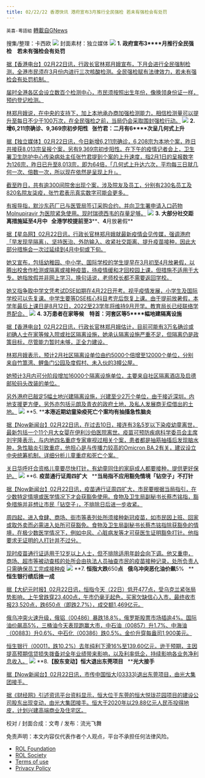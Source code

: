```yaml
---
title: 02/22/22 香港快讯 港府宣布3月推行全民强检 若未有强检会有处罚
---
```

`英喜-粵語組` [轉載自GNews](https://gnews.org/zh-hans/2049023/)

搜集/整理：卡西欧
![](https://assets.gnews.org/wp-content/uploads/2022/02/0222fenmian.jpg)
封面素材：独立媒体
![](https://assets.gnews.org/wp-content/uploads/2022/02/Screen-Shot-2022-02-22-at-10.34.23-AM.png)
**1. ****政府宣布****3****月推行全民强检　若未有强检会有处罚**

[据【香港电台】02月22日讯，行政长官林郑月娥宣布，下月会进行全民强制检测，全港市民须在3月份内进行三次核酸检测。全民强检赋有法律效力，若未有强检会有处罚机制。](https://news.rthk.hk/rthk/ch/component/k2/1635195-20220222.htm)

[届时全港各区会设立数百个检测中心，市民须按照出生年份，像换领身份证一样，预约登记检测。](https://news.rthk.hk/rthk/ch/component/k2/1635195-20220222.htm)

[林郑月娥说，在中央的支持下，加上本地承办商加强检测能力，相信检测量可以提升至每日不少于100万次，在全民强检之前，当局仍会采取围封强检行动。](https://news.rthk.hk/rthk/ch/component/k2/1635195-20220222.htm)
![](https://assets.gnews.org/wp-content/uploads/2022/02/Screen-Shot-2022-02-22-at-10.34.34-AM.png)
**2. ****增****6,211****宗确诊、****9,369****宗初步阳性****   ****张竹君：二月有****6****次呈几何式上升**

[据【独立媒体】02月22日讯，今日新增6,211宗确诊，6,208宗为本地个案，昨日共接获8,013宗呈报个案，另有9,369宗初步阳性。在下午的疫情记者会上，卫生署卫生防护中心传染病处主任张竹君提到个案的上升速度，指2月1日的呈报数字为126宗，昨日已升至8,013宗，即为64倍，「几何式上升达六次，平均每三日就几何一次、倍数一次，所以现在依然是呈现上升」。](https://www.inmediahk.net/node/政經/增6211宗確診、9369宗初步陽性-張竹君：二月幾何式上升咗六次)

[截至昨日，共有逾300间院舍出现个案，涉及院友及员工，分别有230名员工及820名院友柒疫，张竹君表示真实数字可能会更多。](https://www.inmediahk.net/node/政經/增6211宗確診、9369宗初步陽性-張竹君：二月幾何式上升咗六次)

[有报导指，默沙东药厂已与医管局签订采购合约，并向卫生署申请入口药物 Molnupiravir 为医院紧急使用。现时瑞德西韦的存量足够。](https://www.inmediahk.net/node/政經/增6211宗確診、9369宗初步陽性-張竹君：二月幾何式上升咗六次)
![](https://assets.gnews.org/wp-content/uploads/2022/02/Screen-Shot-2022-02-22-at-10.34.43-AM.png)
**3. ****大部分社交距离措施延至****4****月中****   ****全港学校提前至****3****、****4****月放暑假**

[据【星岛网】02月22日讯，行政长官林郑月娥就最新疫情会见传媒，强调港府「早发现早隔离」、坚持医治、外防输入、收紧社交距离、提升疫苗接种，因此大部分措施会一次过延续到4月中旬或下旬。](https://std.stheadline.com/realtime/article/1811389/即時-港聞-疫情消息-大部分社交距離措施延至4月中-全港學校提前至3-4月放暑假)

[她又宣布，包括幼稚园、中小学、国际学校的学生提早在3月初至4月放暑假，以腾出校舍作检测或隔离或接种疫苗，待疫情缓和才回校园上课，但措施不适用于大专。她指放假并非网上学习，换句话说，老师校长都不需要返回学校。](https://std.stheadline.com/realtime/article/1811389/即時-港聞-疫情消息-大部分社交距離措施延至4月中-全港學校提前至3-4月放暑假)

[她又指争取中学文凭考试DSE如期在4月22日开考。视乎疫情发展，小学生及国际学校可以先复课。中学生要等DSE核心科目考完后恢复上课。由于提前放暑假，本学年最后上课日是8月12日，2022至23学年将维持9月开学。教育局长已经联络学界配合。](https://std.stheadline.com/realtime/article/1811389/即時-港聞-疫情消息-大部分社交距離措施延至4月中-全港學校提前至3-4月放暑假)
![](https://assets.gnews.org/wp-content/uploads/2022/02/Screen-Shot-2022-02-22-at-10.34.51-AM.png)
**4. 3****万患者在家等候　特首：河套区等****5****幅地建隔离设施**

[据【香港电台】02月22日讯，行政长官林郑月娥估计，目前可能有3万名确诊或初确人士在家等候入院或社区隔离设施，她承认隔离设施严重不足，但隔离仍是政策目标，尽管能力暂时未够，正全力建设。](https://news.rthk.hk/rthk/ch/component/k2/1635214-20220222.htm)

[林郑月娥表示，预计2月社区隔离设单位由约5000个倍增至12000个单位，分别来自竹篙湾、鲤鱼门公园及度假村、未入伙的3幢公屋。](https://news.rthk.hk/rthk/ch/component/k2/1635214-20220222.htm)

[她预计3月内可分阶段增加16000个隔离设施单位，主要来自社区隔离酒店及启德邮轮码头改装的单位。](https://news.rthk.hk/rthk/ch/component/k2/1635214-20220222.htm)

[另外港府已敲定5幅土地兴建隔离设施，兴建至少2万个单位，由于接近深圳，内地支援更方便，另外亦包括元朗及青衣的政府土地，及私人发展商无偿借出的土地。](https://news.rthk.hk/rthk/ch/component/k2/1635214-20220222.htm)
![](https://assets.gnews.org/wp-content/uploads/2022/02/Screen-Shot-2022-02-22-at-10.35.02-AM.png)
**5. ****本港近期幼童染疫死亡个案均有抽搐急性脑炎**

[据【Now新闻台】02月22日讯，在过去10日，接连有3名5岁以下染疫幼童离世，最新包括一个11个月大女婴在伊利沙伯医院离世。疫苗可预防疾病科学委员会主席刘宇隆表示，与内地四名重症专家审视过相关个案，患者都是抽筋抽搐后发现脑水肿，急性脑炎引致重症，他担心是与传播力较高的Omicron BA.2有关，建议设立中央统筹机制，详细分析儿童重症和死亡个案。](https://news.now.com/home/local/player?newsId=467357)

[关日华呼吁合资格儿童要尽快打针，有幼童同住的家庭成人都要接种，提供更好保护。](https://news.now.com/home/local/player?newsId=467357)
![](https://assets.gnews.org/wp-content/uploads/2022/02/Screen-Shot-2022-02-22-at-10.35.11-AM.png)
**6. ****疫苗通行证周四扩大****   ****当局指不应用豁免情境「钻空子」不打针**

[据【Now新闻台】02月22日讯，疫苗通行证周四扩大，市民要根据当局指引，在少数特定情境或医学情况下才会获豁免使用。食物及卫生局副秘书长蔡杰铭指，豁免措施并非想让市民「钻空子」，不排除日后进一步收紧。](https://news.now.com/home/local/player?newsId=467330)

[周四起，进入食肆、商场、街市等表列处所须接种新冠疫苗，如市民因上班、回家或取外卖而必需进入处所可获豁免。食物及卫生局副秘书长蔡杰铭指除获豁免的情境，在极少数医学情况下，例如中风、心脏病发等才可获医生证明豁免打针。他指要求无证明的人打针并不过分。](https://news.now.com/home/local/player?newsId=467330)

[现时疫苗通行证适用于12岁以上人士，但不排除适用年龄会向下调。他又重申，商场、超市等被动查核的处所会由执法人员抽查市民的疫苗接种记录，处所负责人只需确保员工完成接种疫](https://news.now.com/home/local/player?newsId=467330)
![](https://assets.gnews.org/wp-content/uploads/2022/02/Screen-Shot-2022-02-22-at-10.35.21-AM.png)
**7. ****恒指大跌****650****点****   ****俄乌冲突恶化油价飙****5%   ****恒生银行绩后挫一成**

[据【大纪元时报】02月22日讯，恒指今天（22日）低开477点，受乌克兰紧张局势影响，上午曾跌穿23,400点，午市仍毫无起色，买家欠缺信心入市，最终收市报23,520点，跌650点（即跌2.7%），成交额1,469亿元。](https://hk.epochtimes.com/news/2022-02-22/24008411)

[俄乌冲突火速升级，俄铝（00486）暴跌18.8%，俄罗斯股票市场插逾4%。国际油价飙高5%，三桶油今天表现跑赢大市，中石油（00857）升1.7%、中海油（00883）升0.6%、中石化（00386）跌0.5%。金价升穿每盎司1,900美元。](https://hk.epochtimes.com/news/2022-02-22/24008411)

[恒生银行（00011，跌10.2%）去年纯利下滑16%至139.60亿元，逊于预期，主因提高预期信贷损失拨备对全年业绩带来影响，以及利率低企，持续影响各业务净利息收入。](https://hk.epochtimes.com/news/2022-02-22/24008411)
![](https://assets.gnews.org/wp-content/uploads/2022/02/Screen-Shot-2022-02-22-at-10.35.31-AM.png)
**8.****【股东变动】恒大退出东莞项目****   ****光大接手**

[据【Now新闻台】02月22日讯，市传中国恒大(03333)退出东莞项目，由光大集团接手。](https://news.now.com/home/finance/player?newsId=467375)

[据《财经网》引述资讯平台资料显示，恒大位于东莞的恒大悦珑花园项目的建设公司股东出现变动，由光大集团接手。恒大于2020年以29.88亿元人民币投得地皮，计划兴建高端商业及住宅区。](https://news.now.com/home/finance/player?newsId=467375)

校对 / 封面合成：文粤 / 发布：流光飞舞

 

免责声明：本文内容仅代表作者个人观点，平台不承担任何法律风险。

- [ROL Foundation](https://rolfoundation.org/)
- [ROL Society](https://rolsociety.org/)
- [Terms of use](https://gnews.org/terms-of-use-3/)
- [Privacy Policy](https://gnews.org/privacy-policy/)
